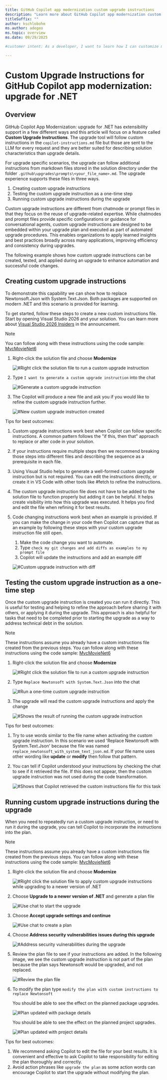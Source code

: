 ```yaml
---
title: GitHub Copilot app modernization custom upgrade instructions
description: "Learn more about GitHub Copilot app modernization custom upgrade instructions. Custom upgrade instructions allow you to give Copilot more context so that it can automate more changes."
titleSuffix: ""
author: kschlobohm
ms.author: adegeo
ms.topic: overview
ms.date: 09/29/2025

#customer intent: As a developer, I want to learn how I can customize my upgrade with the GitHub Copilot app modernziation, so that I can automate more of my upgrade changes.

---
```


# Custom Upgrade Instructions for GitHub Copilot app modernization: upgrade for .NET

## Overview
GitHub Copilot App Modernization: upgrade for .NET has extensibility support in a few different ways and this article will focus on a feature called **Custom Upgrade Instructions**. The upgrade tool will  follow custom instructions in the `copilot-instructions.md` file but those are sent to the LLM for every request and they are better suited for describing solution characteristics than upgrade details.

For upgrade specific scenarios, the upgrade can follow additional instructions from markdown files stored in the solution directory under the folder `.github\upgrades\prompts\<your_file_name>.md`. The upgrade experience supports these files in three ways.

1. Creating custom upgrade instructions
2. Testing the custom upgrade instruction as a one-time step
3. Running custom upgrade instructions during the upgrade

 Custom upgrade instructions are different from chatmode or prompt files in that they focus on the reuse of upgrade-related expertise. While chatmodes and prompt files provide specific configurations or guidance for conversational agents, custom upgrade instructions are designed to be embedded within your upgrade plan and executed as part of automated upgrade procedures. This enables organizations to apply learned insights and best practices broadly across many applications, improving efficiency and consistency during upgrades.

The following example shows how custom upgrade instructions can be created, tested, and applied during an upgrade to enhance automation and successful code changes.


## Creating custom upgrade instructions
To demonstrate this capability we can show how to replace Newtonsoft.Json with System.Text.Json. Both packages are supported on modern .NET and this scenario is provided for learning.

To get started, follow these steps to create a new custom instructions file. Start by opening Visual Studio 2026 and your solution. You can learn more about [Visual Studio 2026 Insiders](//devblogs.microsoft.com/visualstudio/visual-studio-2026-insiders-is-here/) in the announcement.

> [!NOTE]
> You can follow along with these instructions using the code sample: [MvcMovieNet6](https://github.com/KSchlobohm/MvcMovieNet6)

1. Right-click the solution file and choose **Modernize**

    ![#Right click the solution file to run a custom upgrade instruction](./media/github-copilot-app-modernization-custom-upgrade-instructions/visualstudio-rightclick-solution.png)

2. Type `I want to generate a custom upgrade instruction` into the chat

    ![#Generate a custom upgrade instruction](./media/github-copilot-app-modernization-custom-upgrade-instructions/visualstudio-copilot-custom-upgrade-instructions1.png)

3. The Copilot will produce a new file and ask you if you would like to refine the custom upgrade instruction further.

    ![#New custom upgrade instruction created](./media/github-copilot-app-modernization-custom-upgrade-instructions/visualstudio-copilot-custom-upgrade-instructions2.png)

Tips for best outcomes:
1. Custom upgrade instructions work best when Copilot can follow specific instructions. A common pattern follows the "if this, then that" approach to replace or alter code in your solution.
2. If your instructions require multiple steps then we recommend breaking those steps into different files and describing the sequence as a prerequisite in each file.
3. Using Visual Studio helps to generate a well-formed custom upgrade instruction but is not required. You can edit the instructions directly, or create it in VS Code with other tools like #fetch to refine the instructions.
3. The custom upgrade instruction file does not have to be added to the solution file to function properly but adding it can be helpful. It helps create visibility into how this upgrade was executed. It helps you find and edit the file when refining it for best results.
4. Code changing instructions work best when an example is provided. If you can make the change in your code then Copilot can capture that as an example by following these steps with your custom upgrade instruction file still open.
    1. Make the code change you want to automate.
    2. Type `check my git changes and add diffs as examples to my prompt file`
    3. Copilot will update the instructions and add an example diff

    ![#Custom upgrade instruction with diff](./media/github-copilot-app-modernization-custom-upgrade-instructions/visualstudio-copilot-custom-upgrade-instructions3.png)
    

## Testing the custom upgrade instruction as a one-time step

Once the custom upgrade instruction is created you can run it directly. This is useful for testing and helping to refine the approach before sharing it with others, or applying it during the upgrade. This approach is also helpful for tasks that need to be completed prior to starting the upgrade as a way to address technical debt in the solution.

> [!NOTE]
> These instructions assume you already have a custom instructions file created from the previous steps. You can follow along with these instructions using the code sample: [MvcMovieNet6](https://github.com/KSchlobohm/MvcMovieNet6)

1. Right-click the solution file and choose **Modernize**

    ![#Right click the solution file to run a custom upgrade instruction](./media/github-copilot-app-modernization-custom-upgrade-instructions/visualstudio-rightclick-solution.png)

2. Type `Replace Newtonsoft with System.Text.Json` into the chat

    ![#Run a one-time custom upgrade instruction](./media/github-copilot-app-modernization-custom-upgrade-instructions/VS-Copilot-Newtonsoft1.png)

3. The upgrade will read the custom upgrade instructions and apply the change

    ![#Shows the result of running the custom upgrade instruction](./media/github-copilot-app-modernization-custom-upgrade-instructions/VS-Copilot-Newtonsoft2.png)


Tips for best outcomes:
1. Try to use words similar to the file name when activating the custom upgrade instruction. In this scenario we used 'Replace Newtonsoft with System.Text.Json' because the file was named `replace_newtonsoft_with_system_text_json.md`. If your file name uses other wording like **update** or **modify** then follow that pattern.
2. You can tell if Copilot understood your instructions by checking the chat to see if it retrieved the file. If this does not appear, then the custom upgrade instruction was not used during the code transformation.

    ![#Shows that Copilot retrieved the custom instructions file for this task](./media/github-copilot-app-modernization-custom-upgrade-instructions/VS-Copilot-Newtonsoft3.png)

## Running custom upgrade instructions during the upgrade

When you need to repeatedly run a custom upgrade instruction, or need to run it during the upgrade, you can tell Copilot to incorporate the instructions into the plan.

> [!NOTE]
> These instructions assume you already have a custom instructions file created from the previous steps. You can follow along with these instructions using the code sample: [MvcMovieNet6](https://github.com/KSchlobohm/MvcMovieNet6)

1. Right-click the solution file and choose **Modernize**

    ![#Right click the solution file to apply custom upgrade instructions while upgrading to a newer version of .NET](./media/github-copilot-app-modernization-custom-upgrade-instructions/visualstudio-rightclick-solution.png)

2. Choose **Upgrade to a newer version of .NET** and generate a plan file

    ![#Use chat to start the upgrade](./media/github-copilot-app-modernization-custom-upgrade-instructions/VS-Copilot-UpgradeAction1.png)

3. Choose **Accept upgrade settings and continue**

    ![#Use chat to create a plan](./media/github-copilot-app-modernization-custom-upgrade-instructions/VS-Copilot-UpgradeAction2.png)

4. Choose **Address security vulnerabilities issues during this upgrade**

    ![#Address security vulnerabilities during the upgrade](./media/github-copilot-app-modernization-custom-upgrade-instructions/VS-Copilot-UpgradeAction3.png)

5. Review the plan file to see if your instructions are added. In the following image, we see the custom upgrade instruction is not part of the plan because the plan says Newtonsoft would be upgraded, and not replaced.

    ![#Review the plan file](./media/github-copilot-app-modernization-custom-upgrade-instructions/VS-Copilot-UpgradeAction4.png)

6. To modify the plan type `modify the plan with custom instructions to replace Newtonsoft`

    You should be able to see the effect on the planned package upgrades.

    ![#Plan updated with package details](./media/github-copilot-app-modernization-custom-upgrade-instructions/VS-Copilot-UpgradeAction5.png)

    You should be able to see the effect on the planned project upgrades.

    ![#Plan updated with project details](./media/github-copilot-app-modernization-custom-upgrade-instructions/VS-Copilot-UpgradeAction6.png)


Tips for best outcomes:
1. We recommend asking Copilot to edit the file for your best results. It is convenient and effective to ask Copilot to take responsibility for editing the plan thoroughly and correctly.
2. Avoid action phrases like `upgrade the plan` as some action words can encourage Copilot to start the upgrade without modifying the plan.